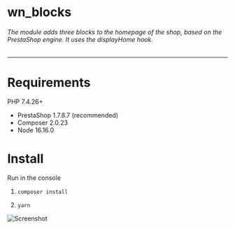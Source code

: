 # wn_blocks
###### The module adds three blocks to the homepage of the shop, based on the PrestaShop engine. It uses the displayHome hook.

------------
# Requirements
PHP 7.4.26+
- PrestaShop 1.7.8.7 (recommended)
- Composer 2.0.23
- Node 16.16.0
# Install
Run in the console
1. `composer install`

2. `yarn`

![Screenshot](https://i.imgur.com/MCUPJLM.png "Screenshot")
